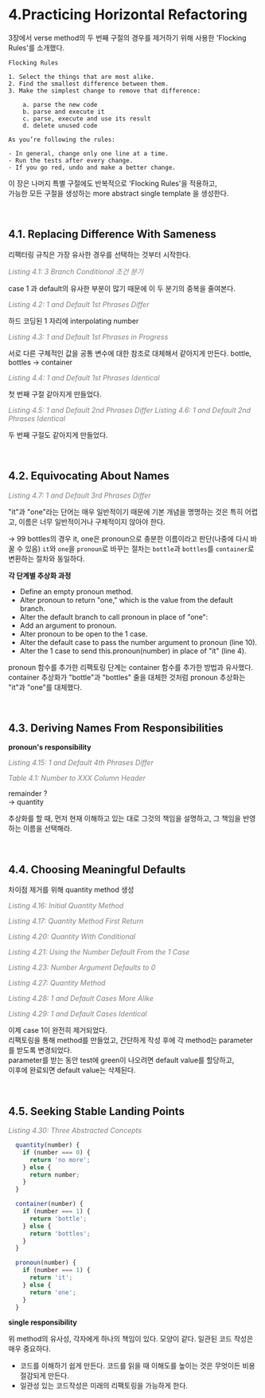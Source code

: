 # 4.Practicing Horizontal Refactoring

3장에서 verse method의 두 번째 구절의 경우를 제거하기 위해 사용한 'Flocking Rules'를 소개했다.

```
Flocking Rules

1. Select the things that are most alike.
2. Find the smallest difference between them.
3. Make the simplest change to remove that difference:

    a. parse the new code
    b. parse and execute it
    c. parse, execute and use its result
    d. delete unused code

As you’re following the rules:

- In general, change only one line at a time.
- Run the tests after every change.
- If you go red, undo and make a better change.
```

이 장은 나머지 특별 구절에도 반복적으로 'Flocking Rules'을 적용하고,  
가능한 모든 구절을 생성하는 more abstract single template 을 생성한다.

<br />

## 4.1. Replacing Difference With Sameness

리팩터링 규칙은 가장 유사한 경우를 선택하는 것부터 시작한다.

<span style="color:gray">_Listing 4.1: 3 Branch Conditional 조건 분기_

case 1 과 default의 유사한 부분이 많기 때문에 이 두 분기의 중복을 줄여본다.

<span style="color:gray">_Listing 4.2: 1 and Default 1st Phrases Differ_

하드 코딩된 1 자리에 interpolating number

<span style="color:gray">_Listing 4.3: 1 and Default 1st Phrases in Progress_

서로 다른 구체적인 값을 공통 변수에 대한 참조로 대체해서 같아지게 만든다.
bottle, bottles -> container

<span style="color:gray">_Listing 4.4: 1 and Default 1st Phrases Identical_

첫 번째 구절 같아지게 만들었다.

<span style="color:gray">_Listing 4.5: 1 and Default 2nd Phrases Differ_
<span style="color:gray">_Listing 4.6: 1 and Default 2nd Phrases Identical_

두 번째 구절도 같아지게 만들었다.

<br />

## 4.2. Equivocating About Names

<span style="color:gray">_Listing 4.7: 1 and Default 3rd Phrases Differ_

"it"과 "one"라는 단어는 매우 일반적이기 때문에 기본 개념을 명명하는 것은 특히 어렵고, 이름은 너무 일반적이거나 구체적이지 않아야 한다.

-> 99 bottles의 경우 it, one은 pronoun으로 충분한 이름이라고 판단(나중에 다시 바꿀 수 있음)
`it`와 `one`을 `pronoun`로 바꾸는 절차는 `bottle`과 `bottles`를 `container`로 변환하는 절차와 동일하다.

**각 단계별 추상화 과정**

- Define an empty pronoun method.
- Alter pronoun to return "one," which is the value from the default branch.
- Alter the default branch to call pronoun in place of "one":
- Add an argument to pronoun.
- Alter pronoun to be open to the 1 case.
- Alter the default case to pass the number argument to pronoun (line 10).
- Alter the 1 case to send this.pronoun(number) in place of "it" (line 4).

pronoun 함수를 추가한 리팩토링 단계는 container 함수를 추가한 방법과 유사했다. container 추상화가 "bottle"과 "bottles" 줄을 대체한 것처럼 pronoun 추상화는 "it"과 "one"를 대체했다.

<br />

## 4.3. Deriving Names From Responsibilities

**pronoun's responsibility**

<span style="color:gray">_Listing 4.15: 1 and Default 4th Phrases Differ_

<span style="color:gray">_Table 4.1: Number to XXX Column Header_

remainder ?  
-> quantity

추상화를 할 때, 먼저 현재 이해하고 있는 대로 그것의 책임을 설명하고, 그 책임을 반영하는 이름을 선택해라.

<br />

## 4.4. Choosing Meaningful Defaults

차이점 제거를 위해 quantity method 생성

<span style="color:gray">_Listing 4.16: Initial Quantity Method_

<span style="color:gray">_Listing 4.17: Quantity Method First Return_

<span style="color:gray">_Listing 4.20: Quantity With Conditional_

<span style="color:gray">_Listing 4.21: Using the Number Default From the 1 Case_

<span style="color:gray">_Listing 4.23: Number Argument Defaults to 0_

<span style="color:gray">_Listing 4.27: Quantity Method_

<span style="color:gray">_Listing 4.28: 1 and Default Cases More Alike_

<span style="color:gray">_Listing 4.29: 1 and Default Cases Identical_

이제 case 1이 완전히 제거되었다.  
리팩토링을 통해 method를 만들었고, 간단하게 작성 후에 각 method는 parameter를 받도록 변경되었다.  
parameter를 받는 동안 test에 green이 나오려면 default value를 할당하고,  
이후에 완료되면 default value는 삭제된다.

<br />

## 4.5. Seeking Stable Landing Points

<span style="color:gray">_Listing 4.30: Three Abstracted Concepts_

```javascript
  quantity(number) {
    if (number === 0) {
      return 'no more';
    } else {
      return number;
    }
  }

  container(number) {
    if (number === 1) {
      return 'bottle';
    } else {
      return 'bottles';
    }
  }

  pronoun(number) {
    if (number === 1) {
      return 'it';
    } else {
      return 'one';
    }
  }
```

**single responsibility**

위 method의 유사성, 각자에게 하나의 책임이 있다. 모양이 같다. 일관된 코드 작성은 매우 중요하다.

- 코드를 이해하기 쉽게 만든다. 코드를 읽을 때 이해도를 높이는 것은 무엇이든 비용 절감되게 만든다.
- 일관성 있는 코드작성은 미래의 리팩토링을 가능하게 한다.
